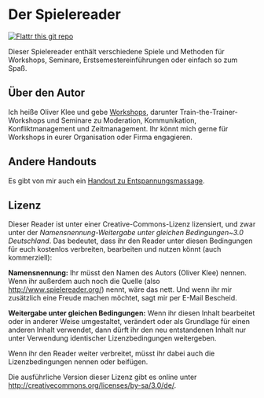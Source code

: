 # Der Spielereader

[![Flattr this git repo](https://button.flattr.com/flattr-badge-large.png)](https://flattr.com/submit/auto?fid=45y2xw&url=https%3A%2F%2Fgithub.com%2Foliverklee%2Fspielereader)

Dieser Spielereader enthält verschiedene Spiele und Methoden für Workshops,
Seminare, Erstsemestereinführungen oder einfach so zum Spaß.


## Über den Autor

Ich heiße Oliver Klee und gebe
[Workshops](https://www.oliverklee.de/workshops/workshops.html),
darunter Train-the-Trainer-Workshops und Seminare zu Moderation, Kommunikation,
Konfliktmanagement und Zeitmanagement. Ihr könnt mich gerne für Workshops in
eurer Organisation oder Firma engagieren.


## Andere Handouts

Es gibt von mir auch ein
[Handout zu Entspannungsmassage](https://github.com/oliverklee/massagereader).


## Lizenz

Dieser Reader ist unter einer Creative-Commons-Lizenz lizensiert, und zwar
unter der *Namensnennung-Weitergabe unter gleichen Bedingungen~3.0 Deutschland*.
Das bedeutet, dass ihr den Reader unter diesen Bedingungen für euch kostenlos
verbreiten, bearbeiten und nutzen könnt (auch kommerziell):

**Namensnennung:** Ihr müsst den Namen des Autors (Oliver Klee) nennen. Wenn
ihr außerdem auch noch die Quelle (also http://www.spielereader.org/) nennt,
wäre das nett. Und wenn ihr mir zusätzlich eine Freude machen möchtet, sagt
mir per E-Mail Bescheid.

**Weitergabe unter gleichen Bedingungen:** Wenn ihr diesen Inhalt bearbeitet
oder in anderer Weise umgestaltet, verändert oder als Grundlage für einen
anderen Inhalt verwendet, dann dürft ihr den neu entstandenen Inhalt nur unter
Verwendung identischer Lizenzbedingungen weitergeben.

Wenn ihr den Reader weiter verbreitet, müsst ihr dabei auch die
Lizenzbedingungen nennen oder beifügen.

Die ausführliche Version dieser Lizenz gibt es online unter
<http://creativecommons.org/licenses/by-sa/3.0/de/>.
